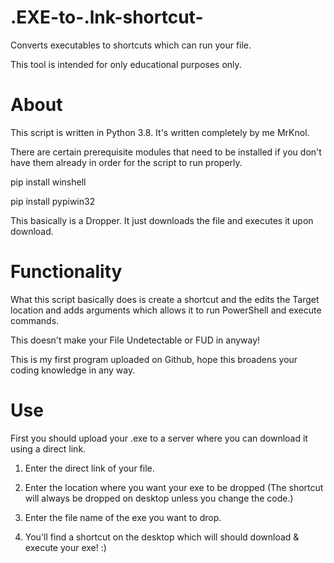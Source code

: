 # .EXE-to-.lnk-shortcut-
Converts executables to shortcuts which can run your file.

This tool is intended for only educational purposes only.

# About

This script is written in Python 3.8. It's written completely by me MrKnol.

There are certain prerequisite modules that need to be installed if you don't have them already in order for the script to run properly.

pip install winshell

pip install pypiwin32

This basically is a Dropper. It just downloads the file and executes it upon download.

# Functionality

What this script basically does is create a shortcut and the edits the Target location and adds arguments which allows it to run PowerShell and execute commands.

This doesn't make your File Undetectable or FUD in anyway! 

This is my first program uploaded on Github, hope this broadens your coding knowledge in any way.

# Use

First you should upload your .exe to a server where you can download it using a direct link.

1. Enter the direct link of your file.

2. Enter the location where you want your exe to be dropped (The shortcut will always be dropped on desktop unless you change the code.)

3. Enter the file name of the exe you want to drop.

4. You'll find a shortcut on the desktop which will should download & execute your exe! :)
